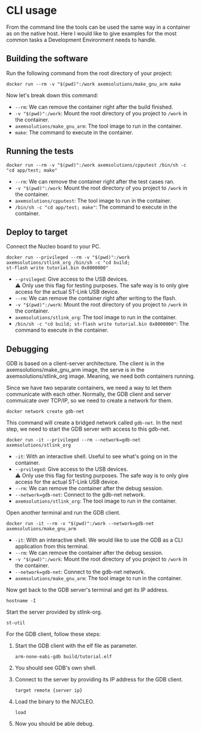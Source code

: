 # CLI usage

From the command line the tools can be used the same way in a container as on the native host. Here
I would like to give examples for the most common tasks a Development Environment needs to handle.

## Building the software

Run the following command from the root directory of your project:

    docker run --rm -v "$(pwd)":/work axemsolutions/make_gnu_arm make

Now let's break down this command: 

- `--rm`: We can remove the container right after the build finished.
- `-v "$(pwd)":/work`: Mount the root directory of you project to `/work` in the container. 
- `axemsolutions/make_gnu_arm`: The tool image to run in the container.
- `make`: The command to execute in the container.

## Running the tests

    docker run --rm -v "$(pwd)":/work axemsolutions/cpputest /bin/sh -c "cd app/test; make"

- `--rm`: We can remove the container right after the test cases ran.
- `-v "$(pwd)":/work`: Mount the root directory of you project to `/work` in the container. 
- `axemsolutions/cpputest`: The tool image to run in the container.
- `/bin/sh -c "cd app/test; make"`: The command to execute in the container.

## Deploy to target

Connect the Nucleo board to your PC.

    docker run --privileged --rm -v "$(pwd)":/work axemsolutions/stlink_org /bin/sh -c "cd build; 
    st-flash write tutorial.bin 0x8000000"

- `--prvileged`: Give access to the USB devices.  
:warning: Only use this flag for testing purposes. The safe way is to only give access for the 
actual ST-Link USB device.
- `--rm`: We can remove the container right after writing to the flash.
- `-v "$(pwd)":/work`: Mount the root directory of you project to `/work` in the container. 
- `axemsolutions/stlink_org`: The tool image to run in the container.
- `/bin/sh -c "cd build; st-flash write tutorial.bin 0x8000000"`: The command to execute in the 
container.

## Debugging

GDB is based on a client-server architecture. The client is in the axemsolutions/make_gnu_arm image,
the serve is in the axemsolutions/stlink_org image. Meaning, we need both containers running. 

Since we have two separate containers, we need a way to let them communicate with each other. 
Normally, the GDB client and server commuicate over TCP/IP, so we need to create a network for them.

    docker network create gdb-net

This command will create a bridged network called `gdb-net`. In the next step, we need to start the 
GDB server with access to this gdb-net.

    docker run -it --privileged --rm --network=gdb-net axemsolutions/stlink_org

- `-it`: With an interactive shell. Useful to see what's going on in the container.
- `--prvileged`: Give access to the USB devices.  
:warning: Only use this flag for testing purposes. The safe way is to only give access for the 
actual ST-Link USB device.
- `--rm`: We can remove the container after the debug session.
- `--network=gdb-net`: Connect to the gdb-net network.
- `axemsolutions/stlink_org`: The tool image to run in the container.

Open another terminal and run the GDB client.

    docker run -it --rm -v "$(pwd)":/work --network=gdb-net axemsolutions/make_gnu_arm

- `-it`: With an interactive shell. We would like to use the GDB as a CLI application from this 
terminal.
- `--rm`: We can remove the container after the debug session.
- `-v "$(pwd)":/work`: Mount the root directory of you project to `/work` in the container. 
- `--network=gdb-net`: Connect to the gdb-net network.
- `axemsolutions/make_gnu_arm`: The tool image to run in the container.

Now get back to the GDB server's terminal and get its IP address.

    hostname -I
    
Start the server provided by stlink-org. 

    st-util

For the GDB client, follow these steps:

1. Start the GDB client with the elf file as parameter.

    ```
    arm-none-eabi-gdb build/tutorial.elf
    ```

2. You should see GDB's own shell.
3. Connect to the server by providing its IP address for the GDB client.

    ```
    target remote {server ip}
    ```

4. Load the binary to the NUCLEO.

    ```
    load
    ```

5. Now you should be able debug.